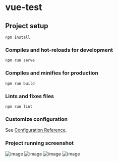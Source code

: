 # vue-test

## Project setup
```
npm install
```

### Compiles and hot-reloads for development
```
npm run serve
```

### Compiles and minifies for production
```
npm run build
```

### Lints and fixes files
```
npm run lint
```

### Customize configuration
See [Configuration Reference](https://cli.vuejs.org/config/).

### Project running screenshot
![image](https://user-images.githubusercontent.com/70176420/143360596-346fee42-6097-49ee-897d-c73b5ddc5d8a.png)
![image](https://user-images.githubusercontent.com/70176420/143310518-834a2276-5da2-4f3e-bf7e-437d9bc41bdd.png)
![image](https://user-images.githubusercontent.com/70176420/144133533-af8bbafd-a8c8-411b-807c-f23c6d5778b2.png)
![image](https://user-images.githubusercontent.com/70176420/144133568-0362d38b-6700-45b6-9da0-5156b3850bc6.png)

